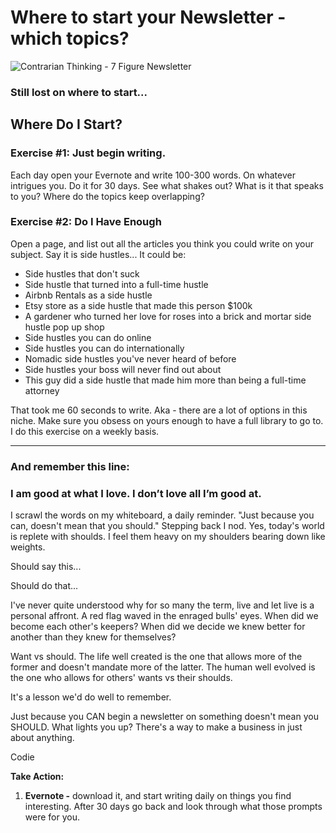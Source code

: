 # Where to start your Newsletter - which topics?


![Contrarian Thinking - 7 Figure Newsletter](https://import.cdn.thinkific.com/521483/courses/1467654/ba7UwzamSeW4eoaND9Oy_Screen%20Shot%202021-08-10%20at%201.26.54%20PM.png)

### Still lost on where to start...

## Where Do I Start?

### Exercise #1: Just begin writing.

Each day open your Evernote and write 100-300 words. On whatever intrigues you. Do it for 30 days. See what shakes out? What is it that speaks to you? Where do the topics keep overlapping? 

### Exercise #2: Do I Have Enough

Open a page, and list out all the articles you think you could write on your subject. Say it is side hustles... It could be:

-   Side hustles that don't suck
-   Side hustle that turned into a full-time hustle
-   Airbnb Rentals as a side hustle
-   Etsy store as a side hustle that made this person $100k
-   A gardener who turned her love for roses into a brick and mortar side hustle pop up shop
-   Side hustles you can do online
-   Side hustles you can do internationally
-   Nomadic side hustles you've never heard of before
-   Side hustles your boss will never find out about
-   This guy did a side hustle that made him more than being a full-time attorney

That took me 60 seconds to write. Aka - there are a lot of options in this niche. Make sure you obsess on yours enough to have a full library to go to. I do this exercise on a weekly basis. 

___

### And remember this line:

### I am good at what I love. I don’t love all I’m good at.

I scrawl the words on my whiteboard, a daily reminder. "Just because you can, doesn't mean that you should." Stepping back I nod. Yes, today's world is replete with shoulds. I feel them heavy on my shoulders bearing down like weights.

Should say this...

Should do that...

I've never quite understood why for so many the term, live and let live is a personal affront. A red flag waved in the enraged bulls' eyes. When did we become each other's keepers? When did we decide we knew better for another than they knew for themselves?

Want vs should. The life well created is the one that allows more of the former and doesn't mandate more of the latter. The human well evolved is the one who allows for others' wants vs their shoulds.

It's a lesson we'd do well to remember.

Just because you CAN begin a newsletter on something doesn't mean you SHOULD. What lights you up? There's a way to make a business in just about anything.

Codie 

**Take Action:**

1.  **Evernote -** download it, and start writing daily on things you find interesting. After 30 days go back and look through what those prompts were for you.